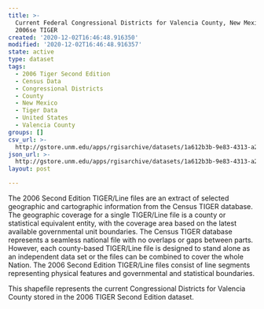 ```yaml
---
title: >-
  Current Federal Congressional Districts for Valencia County, New Mexico,
  2006se TIGER
created: '2020-12-02T16:46:48.916350'
modified: '2020-12-02T16:46:48.916357'
state: active
type: dataset
tags:
  - 2006 Tiger Second Edition
  - Census Data
  - Congressional Districts
  - County
  - New Mexico
  - Tiger Data
  - United States
  - Valencia County
groups: []
csv_url: >-
  http://gstore.unm.edu/apps/rgisarchive/datasets/1a612b3b-9e83-4313-a2bd-4bcab0453614/tgr2006se_vale_cdcu.derived.csv
json_url: >-
  http://gstore.unm.edu/apps/rgisarchive/datasets/1a612b3b-9e83-4313-a2bd-4bcab0453614/tgr2006se_vale_cdcu.derived.json
layout: post

---
```

The 2006 Second Edition TIGER/Line files are an extract of selected geographic and cartographic information from the Census TIGER database.  The geographic coverage for a single TIGER/Line file is a county or statistical equivalent entity, with the coverage area based on the latest available governmental unit boundaries. The Census TIGER database represents a seamless national file with no overlaps or gaps between parts.  However, each county-based TIGER/Line file is designed to stand alone as an independent data set or the files can be combined to cover the whole Nation.  The 2006 Second Edition  TIGER/Line files consist of line segments representing physical features and governmental and statistical boundaries.  

This shapefile represents the current Congressional Districts for Valencia County stored in the 2006 TIGER Second Edition dataset.
